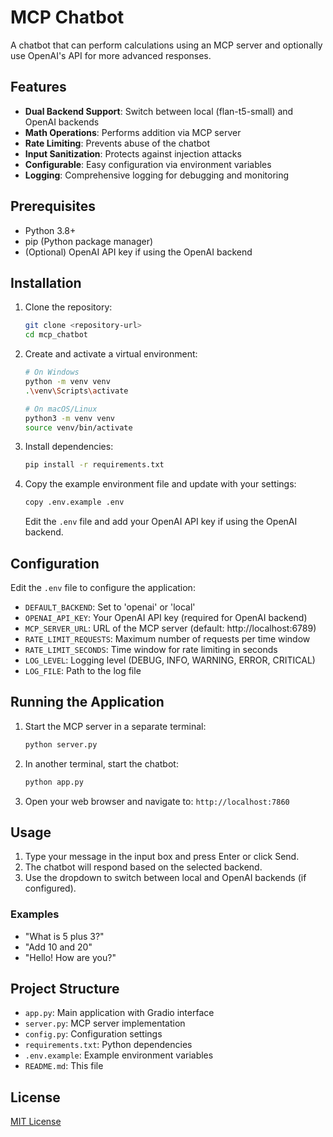 # MCP Chatbot

A chatbot that can perform calculations using an MCP server and optionally use OpenAI's API for more advanced responses.

## Features

- **Dual Backend Support**: Switch between local (flan-t5-small) and OpenAI backends
- **Math Operations**: Performs addition via MCP server
- **Rate Limiting**: Prevents abuse of the chatbot
- **Input Sanitization**: Protects against injection attacks
- **Configurable**: Easy configuration via environment variables
- **Logging**: Comprehensive logging for debugging and monitoring

## Prerequisites

- Python 3.8+
- pip (Python package manager)
- (Optional) OpenAI API key if using the OpenAI backend

## Installation

1. Clone the repository:
   ```bash
   git clone <repository-url>
   cd mcp_chatbot
   ```

2. Create and activate a virtual environment:
   ```bash
   # On Windows
   python -m venv venv
   .\venv\Scripts\activate
   
   # On macOS/Linux
   python3 -m venv venv
   source venv/bin/activate
   ```

3. Install dependencies:
   ```bash
   pip install -r requirements.txt
   ```

4. Copy the example environment file and update with your settings:
   ```bash
   copy .env.example .env
   ```
   Edit the `.env` file and add your OpenAI API key if using the OpenAI backend.

## Configuration

Edit the `.env` file to configure the application:

- `DEFAULT_BACKEND`: Set to 'openai' or 'local'
- `OPENAI_API_KEY`: Your OpenAI API key (required for OpenAI backend)
- `MCP_SERVER_URL`: URL of the MCP server (default: http://localhost:6789)
- `RATE_LIMIT_REQUESTS`: Maximum number of requests per time window
- `RATE_LIMIT_SECONDS`: Time window for rate limiting in seconds
- `LOG_LEVEL`: Logging level (DEBUG, INFO, WARNING, ERROR, CRITICAL)
- `LOG_FILE`: Path to the log file

## Running the Application

1. Start the MCP server in a separate terminal:
   ```bash
   python server.py
   ```

2. In another terminal, start the chatbot:
   ```bash
   python app.py
   ```

3. Open your web browser and navigate to: `http://localhost:7860`

## Usage

1. Type your message in the input box and press Enter or click Send.
2. The chatbot will respond based on the selected backend.
3. Use the dropdown to switch between local and OpenAI backends (if configured).

### Examples

- "What is 5 plus 3?"
- "Add 10 and 20"
- "Hello! How are you?"

## Project Structure

- `app.py`: Main application with Gradio interface
- `server.py`: MCP server implementation
- `config.py`: Configuration settings
- `requirements.txt`: Python dependencies
- `.env.example`: Example environment variables
- `README.md`: This file

## License

[MIT License](LICENSE)
